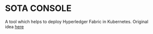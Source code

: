 # SOTA CONSOLE

A tool which helps to deploy Hyperledger Fabric in Kubernetes. Original idea [here](https://github.com/hyfen-nl/PIVT)
